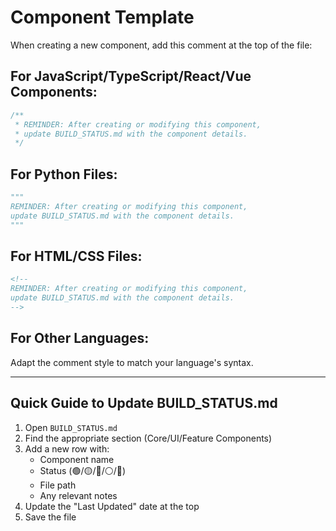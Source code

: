 # Component Template

When creating a new component, add this comment at the top of the file:

## For JavaScript/TypeScript/React/Vue Components:
```javascript
/**
 * REMINDER: After creating or modifying this component,
 * update BUILD_STATUS.md with the component details.
 */
```

## For Python Files:
```python
"""
REMINDER: After creating or modifying this component,
update BUILD_STATUS.md with the component details.
"""
```

## For HTML/CSS Files:
```html
<!--
REMINDER: After creating or modifying this component,
update BUILD_STATUS.md with the component details.
-->
```

## For Other Languages:
Adapt the comment style to match your language's syntax.

---

## Quick Guide to Update BUILD_STATUS.md

1. Open `BUILD_STATUS.md`
2. Find the appropriate section (Core/UI/Feature Components)
3. Add a new row with:
   - Component name
   - Status (🟢/🟡/🔴/⚪/🔵)
   - File path
   - Any relevant notes
4. Update the "Last Updated" date at the top
5. Save the file
